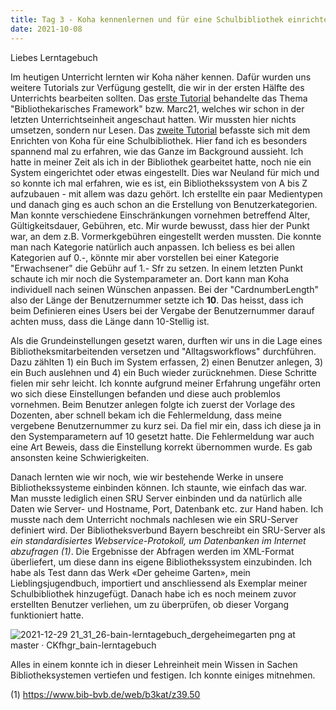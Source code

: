 ```yaml
---
title: Tag 3 - Koha kennenlernen und für eine Schulbibliothek einrichten
date: 2021-10-08
---
```

Liebes Lerntagebuch

Im heutigen Unterricht lernten wir Koha näher kennen. Dafür wurden uns weitere Tutorials zur Verfügung gestellt, die wir in der ersten Hälfte des Unterrichts bearbeiten sollten. 
Das <a href="https://zefanjas.de/koha-installation-schule-bibliografische-framework/">erste Tutorial</a> behandelte das Thema "Bibliothekarisches Framework" bzw. Marc21, welches wir schon in der letzten Unterrichtseinheit angeschaut hatten. Wir mussten hier nichts umsetzen, sondern nur Lesen. 
Das <a href="https://zefanjas.de/teil-3-grundeinstellungen-wie-man-koha-installiert-und-fuer-schulen-einrichtet/">zweite Tutorial</a> befasste sich mit dem Enrichten von Koha für eine Schulbibliothek. Hier fand ich es besonders spannend mal zu erfahren, wie das Ganze im Background aussieht. Ich hatte in meiner Zeit als ich in der Bibliothek gearbeitet hatte, noch nie ein System eingerichtet oder etwas eingestellt. Dies war Neuland für mich und so konnte ich mal erfahren, wie es ist, ein Bibliothekssystem von A bis Z aufzubauen - mit allem was dazu gehört. Ich erstellte ein paar Medientypen und danach ging es auch schon an die Erstellung von Benutzerkategorien. Man konnte verschiedene Einschränkungen vornehmen betreffend Alter, Gültigkeitsdauer, Gebühren, etc. Mir wurde bewusst, dass hier der Punkt war, an dem z.B. Vormerkgebühren eingestellt werden mussten. Die konnte man nach Kategorie natürlich auch anpassen. Ich beliess es bei allen Kategorien auf 0.-, könnte mir aber vorstellen bei einer Kategorie "Erwachsener" die Gebühr auf 1.- Sfr zu setzen. In einem letzten Punkt schaute ich mir noch die Systemparameter an. Dort kann man Koha individuell nach seinen Wünschen anpassen. Bei der "CardnumberLength" also der Länge der Benutzernummer setzte ich **10**. Das heisst, dass ich beim Definieren eines Users bei der Vergabe der Benutzernummer darauf achten muss, dass die Länge dann 10-Stellig ist.

Als die Grundeinstellungen gesetzt waren, durften wir uns in die Lage eines Bibliotheksmitarbeitenden versetzen und "Alltagsworkflows" durchführen. Dazu zählten 1) ein Buch im System erfassen, 2) einen Benutzer anlegen, 3) ein Buch auslehnen und 4) ein Buch wieder zurücknehmen. Diese Schritte fielen mir sehr leicht. Ich konnte aufgrund meiner Erfahrung ungefähr orten wo sich diese Einstellungen befanden und diese auch problemlos vornehmen. Beim Benutzer anlegen folgte ich zuerst der Vorlage des Dozenten, aber schnell bekam ich die Fehlermeldung, dass meine vergebene Benutzernummer zu kurz sei. Da fiel mir ein, dass ich diese ja in den Systemparametern auf 10 gesetzt hatte. Die Fehlermeldung war auch eine Art Beweis, dass die Einstellung korrekt übernommen wurde. Es gab ansonsten keine Schwierigkeiten. 

Danach lernten wie wir noch, wie wir bestehende Werke in unsere Bibliothekssysteme einbinden können. Ich staunte, wie einfach das war. Man musste lediglich einen SRU Server einbinden und da natürlich alle Daten wie Server- und Hostname, Port, Datenbank etc. zur Hand haben. Ich musste nach dem Unterricht nochmals nachlesen wie ein SRU-Server definiert wird. Der Bibliotheksverbund Bayern beschreibt ein SRU-Server als *ein standardisiertes Webservice-Protokoll, um Datenbanken im Internet abzufragen (1)*. Die Ergebnisse der Abfragen werden im XML-Format überliefert, um diese dann ins eigene Bibliothekssystem einzubinden.
Ich habe als Test dann das Werk «Der geheime Garten», mein Lieblingsjugendbuch, importiert und anschliessend als Exemplar meiner Schulbibliothek hinzugefügt. Danach habe ich es noch meinem zuvor erstellten Benutzer verliehen, um zu überprüfen, ob dieser Vorgang funktioniert hatte.

![2021-12-29 21_31_26-bain-lerntagebuch_dergeheimegarten png at master · CKfhgr_bain-lerntagebuch](https://user-images.githubusercontent.com/85638168/147701174-55f6a4a9-2725-4839-88bf-c44d56e0ff94.png)

 
Alles in einem konnte ich in dieser Lehreinheit mein Wissen in Sachen Bibliotheksystemen vertiefen und festigen. Ich konnte einiges mitnehmen.

(1) https://www.bib-bvb.de/web/b3kat/z39.50

